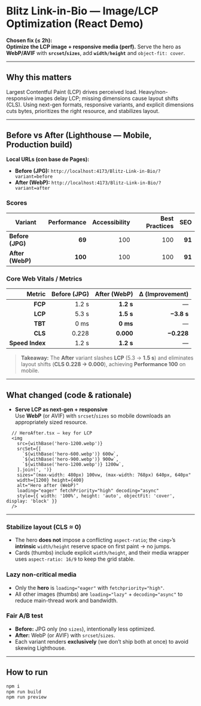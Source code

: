 # Blitz Link-in-Bio — Image/LCP Optimization (React Demo)

**Chosen fix (≤ 2h):**  
**Optimize the LCP image + responsive media (perf).** Serve the hero as **WebP/AVIF** with **`srcset`/`sizes`**, add **`width/height`** and `object-fit: cover`.

---

## Why this matters

Largest Contentful Paint (LCP) drives perceived load. Heavy/non-responsive images delay LCP; missing dimensions cause layout shifts (CLS). Using next-gen formats, responsive variants, and explicit dimensions cuts bytes, prioritizes the right resource, and stabilizes layout.

---

## Before vs After (Lighthouse — **Mobile**, Production build)

**Local URLs (con base de Pages):**
- **Before (JPG):** `http://localhost:4173/Blitz-Link-in-Bio/?variant=before`  
- **After (WebP):** `http://localhost:4173/Blitz-Link-in-Bio/?variant=after`

### Scores
| Variant         | Performance | Accessibility | Best Practices | SEO |
|-----------------|------------:|--------------:|---------------:|----:|
| **Before (JPG)**|          **69** |           100 |            100 |  **91** |
| **After (WebP)**|       **100** |           100 |            100 |  **91** |

### Core Web Vitals / Metrics
| Metric | Before (JPG) | After (WebP) | Δ (Improvement) |
|-------:|--------------:|-------------:|----------------:|
| **FCP** | 1.2 s | **1.2 s** | — |
| **LCP** | 5.3 s | **1.5 s** | **−3.8 s** |
| **TBT** | 0 ms | **0 ms** | — |
| **CLS** | 0.228 | **0.000** | **−0.228** |
| **Speed Index** | 1.2 s | **1.2 s** | — |

> **Takeaway:** The **After** variant slashes **LCP** (5.3 → **1.5 s**) and eliminates layout shifts (**CLS 0.228 → 0.000**), achieving **Performance 100** on mobile.

---

## What changed (code & rationale)

- **Serve LCP as next-gen + responsive**  
  Use **WebP** (or AVIF) with `srcset`/`sizes` so mobile downloads an appropriately sized resource.
```tsx
  // HeroAfter.tsx — key for LCP
  <img
    src={withBase('hero-1200.webp')}
    srcSet={[
      `${withBase('hero-600.webp')} 600w`,
      `${withBase('hero-900.webp')} 900w`,
      `${withBase('hero-1200.webp')} 1200w`,
    ].join(', ')}
    sizes="(max-width: 480px) 100vw, (max-width: 768px) 640px, 640px"
    width={1200} height={400}
    alt="Hero after (WebP)"
    loading="eager" fetchPriority="high" decoding="async"
    style={{ width: '100%', height: 'auto', objectFit: 'cover', display: 'block' }}
  />
```
---

### Stabilize layout (CLS ≈ 0)
- The hero **does not** impose a conflicting `aspect-ratio`; the `<img>`’s **intrinsic** `width/height` reserve space on first paint → no jumps.
- Cards (thumbs) include explicit `width/height`, and their media wrapper uses `aspect-ratio: 16/9` to keep the grid stable.

### Lazy non-critical media
- Only the **hero** is `loading="eager"` with `fetchpriority="high"`.
- All other images (thumbs) are `loading="lazy"` + `decoding="async"` to reduce main-thread work and bandwidth.

### Fair A/B test
- **Before:** JPG only (no `sizes`), intentionally less optimized.
- **After:** WebP (or AVIF) with `srcset`/`sizes`.
- Each variant renders **exclusively** (we don’t ship both at once) to avoid skewing Lighthouse.

---

## How to run
```bash
npm i
npm run build
npm run preview
```
